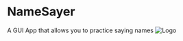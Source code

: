 # NameSayer
A GUI App that allows you to practice saying names
![Logo](https://imgur.com/a/au7uRLj)
